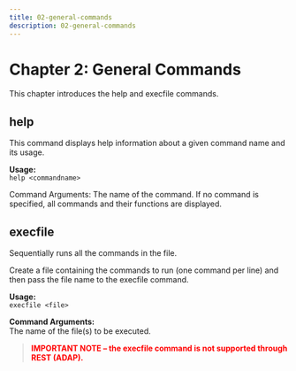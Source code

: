 ```yaml
---
title: 02-general-commands
description: 02-general-commands
---
```

         
# Chapter 2: General Commands

This chapter introduces the help and execfile commands.

## help

This command displays help information about a given command name and its usage.

**Usage:**
<br> `help <commandname>`

Command Arguments:
<commandname>
The name of the command. If no command is specified, all commands and their functions are
displayed.

## execfile

Sequentially runs all the commands in the file.

Create a file containing the commands to run (one command per line) and then pass the file name to the execfile command.

**Usage:**
<br>`execfile <file>`

**Command Arguments:**
<file>
<br> The name of the file(s) to be executed.

><span style="color:red">**IMPORTANT NOTE – the execfile command is not supported through REST (ADAP).**
